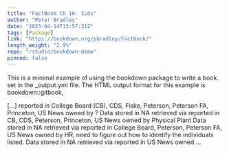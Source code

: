 ```yaml
---
title: "FactBook Ch 10- ILOs"
author: "Peter Bradley"
date: "2023-04-14T13:57:31Z"
tags: [Package]
link: "https://bookdown.org/pbradley/Factbook/"
length_weight: "2.9%"
repo: "rstudio/bookdown-demo"
pinned: false
---
```


<p>This is a minimal example of using the bookdown package to write a book.
set in the _output.yml file.
The HTML output format for this example is bookdown::gitbook,</p> [...] reported in College Board (CB), CDS, Fiske, Peterson, Peterson FA, Princeton, US News owned by ? Data stored in NA retrieved via reported in CB, CDS, Peterson, Princeton, US News owned by Physical Plant Data stored in NA retrieved via reported in College Board, Peterson, Peterson FA, US News owned by HR, need to figure out how to identify the individuals listed. Data stored in NA retrieved via reported in US News owned ...
